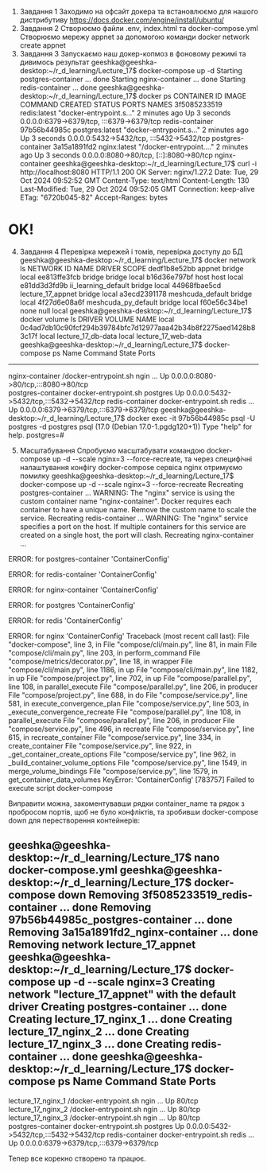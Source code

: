 1. Завдання 1
Заходимо на офсайт докера та встановлюємо для нашого дистрибутиву https://docs.docker.com/engine/install/ubuntu/
2. Завдання 2 
Створюємо файли .env, index.html та docker-compose.yml
Створюємо мережу appnet за допомогою команди docker network create appnet
3. Завдання 3 
Запускаємо наш докер-копмоз в фоновому режимі та дивимось результат
geeshka@geeshka-desktop:~/r_d_learning/Lecture_17$ docker-compose up -d
Starting postgres-container ... done
Starting nginx-container    ... done
Starting redis-container    ... done
geeshka@geeshka-desktop:~/r_d_learning/Lecture_17$ docker ps
CONTAINER ID   IMAGE             COMMAND                  CREATED         STATUS         PORTS                                       NAMES
3f5085233519   redis:latest      "docker-entrypoint.s…"   2 minutes ago   Up 3 seconds   0.0.0.0:6379->6379/tcp, :::6379->6379/tcp   redis-container
97b56b44985c   postgres:latest   "docker-entrypoint.s…"   2 minutes ago   Up 3 seconds   0.0.0.0:5432->5432/tcp, :::5432->5432/tcp   postgres-container
3a15a1891fd2   nginx:latest      "/docker-entrypoint.…"   2 minutes ago   Up 3 seconds   0.0.0.0:8080->80/tcp, [::]:8080->80/tcp     nginx-container
geeshka@geeshka-desktop:~/r_d_learning/Lecture_17$ curl -i http://localhost:8080
HTTP/1.1 200 OK
Server: nginx/1.27.2
Date: Tue, 29 Oct 2024 09:52:52 GMT
Content-Type: text/html
Content-Length: 130
Last-Modified: Tue, 29 Oct 2024 09:52:05 GMT
Connection: keep-alive
ETag: "6720b045-82"
Accept-Ranges: bytes

<!DOCTYPE html>
   <html>
   <head>
    <title>My Docker App</title>
   </head>
   <body>
     <h1>OK!</h1>
   </body>
   </html>

4. Завдання 4
Перевірка мережей і томів, перевірка доступу до БД
geeshka@geeshka-desktop:~/r_d_learning/Lecture_17$ docker network ls
NETWORK ID     NAME                  DRIVER    SCOPE
dedf1b8e52bb   appnet                bridge    local
ee813ffe3fcb   bridge                bridge    local
b16d36e797bf   host                  host      local
e81dd3d3fd9b   ii_learning_default   bridge    local
44968fbae5cd   lecture_17_appnet     bridge    local
a3ecd2391178   meshcuda_default      bridge    local
4f27d6e08a6f   meshcuda_py_default   bridge    local
f60e56c34be1   none                  null      local
geeshka@geeshka-desktop:~/r_d_learning/Lecture_17$ docker volume ls
DRIVER    VOLUME NAME
local     0c4ad7db10c90fcf294b39784bfc7d12977aaa42b34b8f2275aed1428b83c17f
local     lecture_17_db-data
local     lecture_17_web-data
geeshka@geeshka-desktop:~/r_d_learning/Lecture_17$ docker-compose ps
       Name                     Command               State                    Ports                  
------------------------------------------------------------------------------------------------------
nginx-container      /docker-entrypoint.sh ngin ...   Up      0.0.0.0:8080->80/tcp,:::8080->80/tcp    
postgres-container   docker-entrypoint.sh postgres    Up      0.0.0.0:5432->5432/tcp,:::5432->5432/tcp
redis-container      docker-entrypoint.sh redis ...   Up      0.0.0.0:6379->6379/tcp,:::6379->6379/tcp
geeshka@geeshka-desktop:~/r_d_learning/Lecture_17$ docker exec -it 97b56b44985c psql -U postgres -d postgres
psql (17.0 (Debian 17.0-1.pgdg120+1))
Type "help" for help.
postgres=# 


5. Масштабування
Спробуємо масштабувати командою docker-compose up -d --scale nginx=3 --force-recreate, та через специфічні налаштування конфігу docker-compose сервіса nginx отримуємо помилку
geeshka@geeshka-desktop:~/r_d_learning/Lecture_17$ docker-compose up -d --scale nginx=3 --force-recreate
Recreating postgres-container ... 
WARNING: The "nginx" service is using the custom container name "nginx-container". Docker requires each container to have a unique name. Remove the custom name to scale the service.
Recreating redis-container    ... 
WARNING: The "nginx" service specifies a port on the host. If multiple containers for this service are created on a single host, the port will clash.
Recreating nginx-container    ... 

ERROR: for postgres-container  'ContainerConfig'

ERROR: for redis-container  'ContainerConfig'

ERROR: for nginx-container  'ContainerConfig'

ERROR: for postgres  'ContainerConfig'

ERROR: for redis  'ContainerConfig'

ERROR: for nginx  'ContainerConfig'
Traceback (most recent call last):
  File "docker-compose", line 3, in <module>
  File "compose/cli/main.py", line 81, in main
  File "compose/cli/main.py", line 203, in perform_command
  File "compose/metrics/decorator.py", line 18, in wrapper
  File "compose/cli/main.py", line 1186, in up
  File "compose/cli/main.py", line 1182, in up
  File "compose/project.py", line 702, in up
  File "compose/parallel.py", line 108, in parallel_execute
  File "compose/parallel.py", line 206, in producer
  File "compose/project.py", line 688, in do
  File "compose/service.py", line 581, in execute_convergence_plan
  File "compose/service.py", line 503, in _execute_convergence_recreate
  File "compose/parallel.py", line 108, in parallel_execute
  File "compose/parallel.py", line 206, in producer
  File "compose/service.py", line 496, in recreate
  File "compose/service.py", line 615, in recreate_container
  File "compose/service.py", line 334, in create_container
  File "compose/service.py", line 922, in _get_container_create_options
  File "compose/service.py", line 962, in _build_container_volume_options
  File "compose/service.py", line 1549, in merge_volume_bindings
  File "compose/service.py", line 1579, in get_container_data_volumes
KeyError: 'ContainerConfig'
[783757] Failed to execute script docker-compose

Виправити можна, закоментувавши рядки container_name та рядок з пробросом портів, щоб не було конфліктів, та зробивши docker-compose down для перестворення контейнерів:

geeshka@geeshka-desktop:~/r_d_learning/Lecture_17$ nano docker-compose.yml 
geeshka@geeshka-desktop:~/r_d_learning/Lecture_17$ docker-compose down
Removing 3f5085233519_redis-container    ... done
Removing 97b56b44985c_postgres-container ... done
Removing 3a15a1891fd2_nginx-container    ... done
Removing network lecture_17_appnet
geeshka@geeshka-desktop:~/r_d_learning/Lecture_17$ docker-compose up -d --scale nginx=3
Creating network "lecture_17_appnet" with the default driver
Creating postgres-container ... done
Creating lecture_17_nginx_1 ... done
Creating lecture_17_nginx_2 ... done
Creating lecture_17_nginx_3 ... done
Creating redis-container    ... done
geeshka@geeshka-desktop:~/r_d_learning/Lecture_17$ docker-compose ps
       Name                     Command               State                    Ports                  
------------------------------------------------------------------------------------------------------
lecture_17_nginx_1   /docker-entrypoint.sh ngin ...   Up      80/tcp                                  
lecture_17_nginx_2   /docker-entrypoint.sh ngin ...   Up      80/tcp                                  
lecture_17_nginx_3   /docker-entrypoint.sh ngin ...   Up      80/tcp                                  
postgres-container   docker-entrypoint.sh postgres    Up      0.0.0.0:5432->5432/tcp,:::5432->5432/tcp
redis-container      docker-entrypoint.sh redis ...   Up      0.0.0.0:6379->6379/tcp,:::6379->6379/tcp

Тепер все корекно створено та працює.
